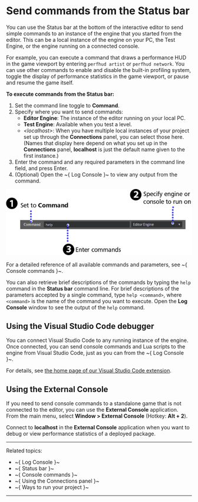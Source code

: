 # Send commands from the Status bar

You can use the Status bar at the bottom of the interactive editor to send simple commands to an instance of the engine that you started from the editor. This can be a local instance of the engine on your PC, the Test Engine, or the engine running on a connected console.

For example, you can execute a command that draws a performance HUD in the game viewport by entering `perfhud artist` or `perfhud network`. You can use other commands to enable and disable the built-in profiling system, toggle the display of performance statistics in the game viewport, or pause and resume the game itself.

**To execute commands from the Status bar:**

1. Set the command line toggle to **Command**.
2. Specify where you want to send commands:
     - **Editor Engine**: The instance of the editor running on your local PC.
     - **Test Engine**: Available when you test a level.
     - *\<localhost\>*: When you have multiple local instances of your project set up through the **Connections** panel, you can select those here. (Names that display here depend on what you set up in the **Connections** panel, **localhost** is just the default name given to the first instance.)
3. Enter the command and any required parameters in the command line field, and press Enter.
4. (Optional) Open the ~{ Log Console }~ to view any output from the command.

![](../images/comp_console_commands.png)

For a detailed reference of all available commands and parameters, see ~{ Console commands }~.

You can also retrieve brief descriptions of the commands by typing the `help` command in the **Status bar** command line. For brief descriptions of the parameters accepted by a single command, type `help <command>`, where `<command>` is the name of the command you want to execute. Open the **Log Console** window to see the output of the `help` command.

## Using the Visual Studio Code debugger

You can connect Visual Studio Code to any running instance of the engine. Once connected, you can send console commands and Lua scripts to the engine from Visual Studio Code, just as you can from the ~{ Log Console }~.

For details, see [the home page of our Visual Studio Code extension](https://marketplace.visualstudio.com/items?itemName=jschmidt42.stingray-debug).

## Using the External Console

If you need to send console commands to a standalone game that is not connected to the editor, you can use the **External Console** application. From the main menu, select **Window > External Console** (Hotkey: **Alt + 2**).

Connect to **localhost** in the **External Console** application when you want to debug or view performance statistics of a deployed package.

---
Related topics:
-	~{ Log Console }~
-	~{ Status bar }~
-	~{ Console commands }~
-	~{ Using the Connections panel }~
-	~{ Ways to run your project }~
---
